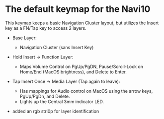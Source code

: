 # The default keymap for the Navi10

This keymap keeps a basic Navigation Cluster layout, but utilizes the Insert key as a FN/Tap key to access 2 layers.

- Base Layer: 
  * Navigation Cluster (sans Insert Key)
- Hold Insert -> Function Layer: 
  * Maps Volume Control on PgUp/PgDN, Pause/Scroll-Lock on Home/End (MacOS brightness), and Delete to Enter. 
- Tap Insert Once -> Media Layer (Tap again to leave): 
  * Has mappings for Audio control on MacOS using the arrow keys, PgUp/PgDn, and Delete.
  * Lights up the Central 3mm indicator LED.


- added an rgb  stri0p for layer identification 

